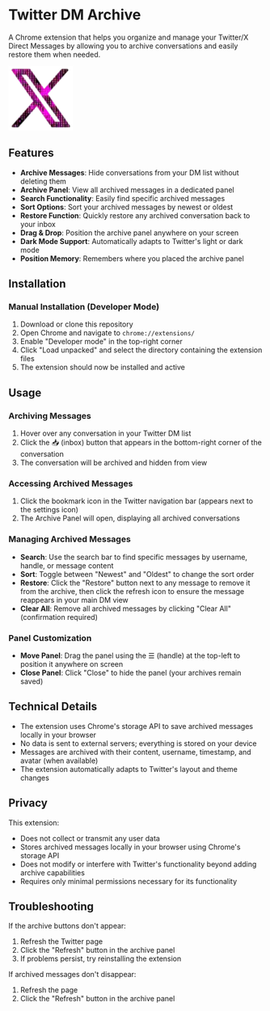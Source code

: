 # Twitter DM Archive

A Chrome extension that helps you organize and manage your Twitter/X Direct Messages by allowing you to archive conversations and easily restore them when needed.

![Twitter DM Archive Extension](https://github.com/ijp12367/x-dm-archiver/blob/main/icons/icon128.png?raw=true)

## Features

- **Archive Messages**: Hide conversations from your DM list without deleting them
- **Archive Panel**: View all archived messages in a dedicated panel
- **Search Functionality**: Easily find specific archived messages
- **Sort Options**: Sort your archived messages by newest or oldest
- **Restore Function**: Quickly restore any archived conversation back to your inbox
- **Drag & Drop**: Position the archive panel anywhere on your screen
- **Dark Mode Support**: Automatically adapts to Twitter's light or dark mode
- **Position Memory**: Remembers where you placed the archive panel

## Installation

### Manual Installation (Developer Mode)
1. Download or clone this repository
2. Open Chrome and navigate to `chrome://extensions/`
3. Enable "Developer mode" in the top-right corner
4. Click "Load unpacked" and select the directory containing the extension files
5. The extension should now be installed and active

## Usage

### Archiving Messages
1. Hover over any conversation in your Twitter DM list
2. Click the 📥 (inbox) button that appears in the bottom-right corner of the conversation
3. The conversation will be archived and hidden from view

### Accessing Archived Messages
1. Click the bookmark icon in the Twitter navigation bar (appears next to the settings icon)
2. The Archive Panel will open, displaying all archived conversations

### Managing Archived Messages
- **Search**: Use the search bar to find specific messages by username, handle, or message content
- **Sort**: Toggle between "Newest" and "Oldest" to change the sort order
- **Restore**: Click the "Restore" button next to any message to remove it from the archive, then click the refresh icon to ensure the message reappears in your main DM view
- **Clear All**: Remove all archived messages by clicking "Clear All" (confirmation required)

### Panel Customization
- **Move Panel**: Drag the panel using the ☰ (handle) at the top-left to position it anywhere on screen
- **Close Panel**: Click "Close" to hide the panel (your archives remain saved)

## Technical Details

- The extension uses Chrome's storage API to save archived messages locally in your browser
- No data is sent to external servers; everything is stored on your device
- Messages are archived with their content, username, timestamp, and avatar (when available)
- The extension automatically adapts to Twitter's layout and theme changes

## Privacy

This extension:
- Does not collect or transmit any user data
- Stores archived messages locally in your browser using Chrome's storage API
- Does not modify or interfere with Twitter's functionality beyond adding archive capabilities
- Requires only minimal permissions necessary for its functionality

## Troubleshooting

If the archive buttons don't appear:
1. Refresh the Twitter page
2. Click the "Refresh" button in the archive panel
3. If problems persist, try reinstalling the extension

If archived messages don't disappear:
1. Refresh the page
2. Click the "Refresh" button in the archive panel
